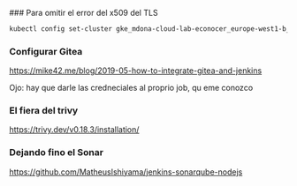 ### Para omitir el error del x509 del TLS

```bash
kubectl config set-cluster gke_mdona-cloud-lab-econocer_europe-west1-b_mamarch --insecure-skip-tls-verify
```

### Configurar Gitea
https://mike42.me/blog/2019-05-how-to-integrate-gitea-and-jenkins

Ojo: hay que darle las credneciales al proprio job, qu eme conozco

### El fiera del trivy 
https://trivy.dev/v0.18.3/installation/
 
### Dejando fino el Sonar
https://github.com/MatheusIshiyama/jenkins-sonarqube-nodejs
 

